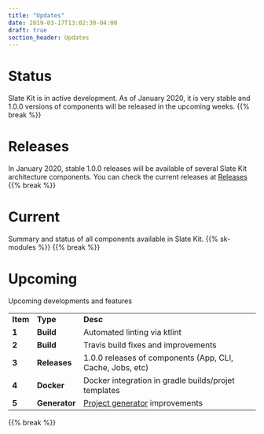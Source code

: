 ```yaml
---
title: "Updates"
date: 2019-03-17T13:02:30-04:00
draft: true
section_header: Updates
---
```



# Status
Slate Kit is in active development. As of January 2020, it is very stable and 1.0.0 versions of components will be released in the upcoming weeks.
{{% break %}}


# Releases
In January 2020, stable 1.0.0 releases will be available of several Slate Kit architecture components.
You can check the current releases at <a href="https://github.com/code-helix/slatekit/releases">Releases</a>
{{% break %}}

# Current
Summary and status of all components available in Slate Kit.
{{% sk-modules %}}
{{% break %}}

# Upcoming
Upcoming developments and features
<table class="table table-bordered table-striped">
    <tr>
        <td><strong>Item</strong></td>
        <td><strong>Type</strong></td>
        <td><strong>Desc</strong></td>
    </tr>
    <tr>
        <td><strong>1</strong></td>
        <td><strong>Build</strong></td>
        <td>Automated linting via ktlint</td>
    </tr>
    <tr>
        <td><strong>2</strong></td>
        <td><strong>Build</strong></td>
        <td>Travis build fixes and improvements</td>
    </tr>
    <tr>
        <td><strong>3</strong></td>
        <td><strong>Releases</strong></td>
        <td>1.0.0 releases of components (App, CLI, Cache, Jobs, etc)</td>
    </tr>
    <tr>
        <td><strong>4</strong></td>
        <td><strong>Docker</strong></td>
        <td>Docker integration in gradle builds/projet templates </td>
    </tr>
    <tr>
        <td><strong>5</strong></td>
        <td><strong>Generator</strong></td>
        <td><a href="/arch/generators">Project generator</a> improvements </td>
    </tr>
</table>
{{% break %}}

